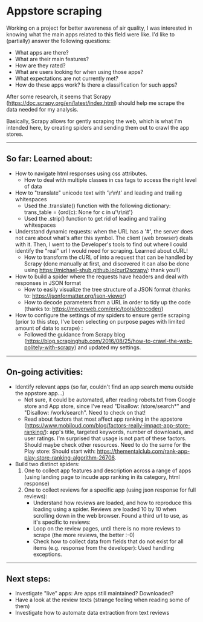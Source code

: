 # Appstore scraping

Working on a project for better awareness of air quality, I was interested in knowing what the main apps related to this field
were like. I'd like to (partially) answer the following questions:
* What apps are there?
* What are their main features?
* How are they rated?
* What are users looking for when using those apps?
* What expectations are not currently met?
* How do these apps work? Is there a classification for such apps?

After some research, it seems that Scrapy (https://doc.scrapy.org/en/latest/index.html) should help me scrape the data needed for my analysis.

Basically, Scrapy allows for gently scraping the web, which is what I'm intended here, by creating spiders and sending them out to crawl the app stores.

---
## So far: Learned about:
*  How to navigate html responses using css attributes.
    - How to deal with multiple classes in css tags to access the right level of data
*  How to "translate" unicode text with '\r\n\t' and leading and trailing whitespaces
    - Used the .translate() function with the following dictionary: trans_table = {ord(c): None for c in u'\r\n\t'}
    - Used the .strip() function to get rid of leading and trailing whitespaces
* Understand dynamic requests: when the URL has a '#', the server does not care about what's after this symbol. The client (web browser) deals with it. Then, I went to the Developer's tools to find out where I could identify the "real" url I would need for scraping. Learned about cURL!
    - How to transform the cURL of into a request that can be handled by Scrapy (done manually at first, and discovered it can also be done using https://michael-shub.github.io/curl2scrapy/: thank you!!)
* How to build a spider where the requests have headers and deal with responses in JSON format
    - How to easily visualize the tree structure of a JSON format (thanks to: https://jsonformatter.org/json-viewer)
    - How to decode parameters from a URL in order to tidy up the code (thanks to: https://meyerweb.com/eric/tools/dencoder/)
* How to configure the settings of my spiders to ensure gentle scraping (prior to this step, I've been selecting on purpose pages with limited amount of data to scrape) :
    - Followed the guidance from Scrapy blog (https://blog.scrapinghub.com/2016/08/25/how-to-crawl-the-web-politely-with-scrapy) and updated my settings.
---
## On-going activities:

* Identify relevant apps (so far, couldn't find an app search menu outside the appstore app...)
    - Not sure, it could be automated, after reading robots.txt from Google store and App store, since I've read "Disallow: /store/search*" and "Disallow: /work/search". Need to check on that!
    - Read about factors that most affect app ranking in the appstore (https://www.mobiloud.com/blog/factors-really-impact-app-store-ranking/): app's title, targeted keywords, number of downloads, and user ratings. I'm surprised that usage is not part of these factors. Should maybe check other resources. Need to do the same for the Play store: Should start with: https://thementalclub.com/rank-app-play-store-ranking-algorithm-26708.
* Build two distinct spiders:
    1. One to collect app features and description across a range of apps (using landing page to incude app ranking in its category, html response)
    2. One to collect reviews for a specific app (using json response for full reviews):
        - Understand how reviews are loaded, and how to reproduce this loading using a spider. Reviews are loaded 10 by 10 when scrolling down in the web browser. Found a third url to use, as it's specific to reviews: 
        - Loop on the review pages, until there is no more reviews to scrape (the more reviews, the better :-0)
        - Check how to collect data from fields that do not exist for all items (e.g. response from the developer): Used handling exceptions.

---
## Next steps:

* Investigate "live" apps: Are apps still maintained? Downloaded?
* Have a look at the review texts (strange feeling when reading some of them)
* Investigate how to automate data extraction from text reviews
